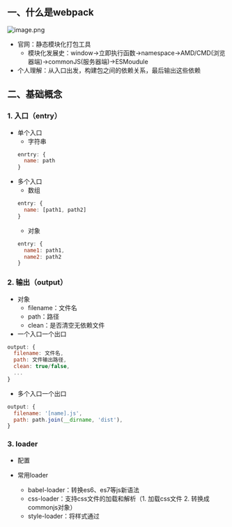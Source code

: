 ## 一、什么是webpack
![image.png](https://p1-juejin.byteimg.com/tos-cn-i-k3u1fbpfcp/2240c2f6d51b4b57bf70586e744a06d9~tplv-k3u1fbpfcp-watermark.image?)
- 官网：静态模块化打包工具
    - 模块化发展史：window→立即执行函数→namespace→AMD/CMD(浏览器端)→commonJS(服务器端)→ESMoudule
- 个人理解：从入口出发，构建包之间的依赖关系，最后输出这些依赖
## 二、基础概念
### 1. 入口（entry）
- 单个入口
  - 字符串
  ```js
  enrtry: {
    name: path
  }
  ```
- 多个入口
  - 数组
  ```js
  entry: {
    name: [path1, path2]
  }
  ```
  - 对象
  ```js
  entry: {
    name1: path1,
    name2: path2
  }
  ```
### 2. 输出（output）
- 对象
  - filename：文件名
  - path：路径
  - clean：是否清空无依赖文件
- 一个入口一个出口
```js
output: {
  filename: 文件名,
  path: 文件输出路径,
  clean: true/false,
  ...
}
```
- 多个入口一个出口
```js
output: {
  filename: '[name].js',
  path: path.join(__dirname, 'dist'),
}
```
### 3. loader
- 配置
  
- 常用loader
  - babel-loader：转换es6、es7等js新语法
  - css-loader：支持css文件的加载和解析（1. 加载css文件 2. 转换成commonjs对象）
  - style-loader：将样式通过<style>标签添加到<head>中
  - less-loader：将less文件转换成css
  - ts-loader：将ts转换成js
  - file-loader：进行图片、字体等的打包
  - url-loader：处理图片、字体，对较小的这些资源进行base64转码
  - raw-loader：将文件以字符串形式导入
  - thread-loader：多进程打包js和css
### 4. 插件（plugin）
  - SplitChunksPlugin：分包
  - CleanWebpackPlugin：清理构建目录
  ```js
  plugin: [
    new CleanWebpackPlugin()
  ]
  ```
  - ExtractTextWebpackPlugin：将css从bundle文件里提取成一个独立的css文件
  - CopyWebpackPlugin：将文件或文件夹拷贝到构建的输出目录
  - HtmlWebpackPlugin：创建HTML文件去承载输出的bundle
  - UglifyjsWebpackPlugin：压缩js
  - ZipWebpackPlugin：将打包出的资源生成一个zip包
### 5. 模式（mode）
  - development：开发环境
  - production：生产环境
  - none：无
### 6. 浏览器兼容性（browser compatibility）
### 7. 环境（environment）
## 三、功能
### 1. 热更新
### 2. 文件指纹
### 3. 文件压缩
### 4. css增强
### 5. 静态资源内联

> 重点plugin
## 一、SplitChunksPlugin
### 1. 分包策略
- 满足下面四个初始条件就会自动分包
- (1) 新的块可以共享或来自node_modules文件夹的模块
- (2) 新块压缩之前大于30kb
- (3) 按需加载并发请求数量<=5
- (4) 初始页面加载并发请求数量<=3
### 2. 重新划分
- 体积大小、共用率、更新频率
- 总体体积不变，切分成更小的包，并行加载，速度更快
- 提取公共代码
- 按需加载
### 3. 参数
- chunks: 选择哪些chunks进行分割，三个值 initial\async\all
- **minSize**: 比这个值大的模块才会被提取
- maxSize: 会尽量将chunk分的比maxSize小，当设为0代表能分则分，分不了不会强制
- **minChunks**: 重复多少次才会被提取
- **maxAsyncRequests**: 按需加载时，代码块的最大数量
- **maxInitialRequests**: 入口最多分成的代码块数量，一个代码块最终就会对应一个请求数，太小的值会使你无论怎么分割，都无法让入口的代码块变小
- name: 默认为 true，用来决定缓存组打包得到的 chunk 名称，容易被轻视但作用很大。奇特的是它有两种类型取值，boolean 和 string：
  - 值为 true 的时候，webpack 会基于代码块和缓存组的 key 自动选择一个名称，这样一个缓存组会打包出多个 chunk
  - 值为 false 时，适合生产模式使用，webpack 会避免对 chunk 进行不必要的命名，以减小打包体积，除了入口 chunk 外，其他 chunk 的名称都由 id 决定，所以最终看到的打包结果是一排数字命名的 js，这也是为啥我们看线上网页请求的资源，总会掺杂一些 0.js，1.js 之类的文件
  - 值为 string 时，缓存组最终会打包成一个 chunk，名称就是该 string。此外，当两个缓存组 name 一样，最终会打包在一个 chunk 中。你甚至可以把它设为一个入口的名称，从而将这个入口会移除
- **cacheGroups**: 配置多个组，每个组根据test设置条件，符合test条件的模块，就分配到该组。模块可以被多个组引用，但最终会根据priority来决定打包到哪个组中。默认将所有来自 node_modules目录的模块打包至vendors组，将两个以上的chunk所共享的模块打包至default组
  - **test**: 通过正则表达式精准匹配要提取的模块
  - priority: 优先级，当模块同时命中多个缓存组的规则时，会被分配到优先级高的缓存组
## 二、HtmlWebpackPlugin
> 创建HTML文件去承载输出的bundle，使用<script>标签引入所有webpack bundle
### 1. 单个入口（单页面应用）
```js
entry: './src/index.js',
plugin: [
  new HtmlWebpackPlugin({
  template: path.join(__dirname, 'src/index.html'),
  filename: 'index.html', 
  chunks: ['index'],
  inject: true,
  minify: { // 压缩
    html5: true,
    collapseWhitespace: true, // 是否压缩空白
    preserveLineBreaks: false, // 是否保留换行
    minifyCSS: true, // 是否压缩css
    minifyJS: true, // 是否压缩js
    removeComments: false // 是否删除注释
  }
})
]
```
### 2. 多个入口（多页面应用）
- （1）通过glob获取入口文件
- （2）动态设置entry的filename和file
- （3）动态添加htmlWebpackPlugin
```js
const glob = require("glob")

// 动态设置多页面应用（MPA）的entry和HTML
const setMPA = () => {
  const entry = {}
  const HtmlWebpackPlugins = []

  // (1)获取入口文件路径
  const entryFiles = glob.sync(path.join(__dirname, './src/*/index.js'))
  // (2)动态设置entry
  Object.keys(entryFiles)
  .map(index => {
    const entryFile = entryFiles[index] // 入口文件
    const match = entryFile.match(/src\/(.*)\/index\.js/)
    const pageName = match && match[1]
    entry[pageName] = entryFile
    // (3)动态添加htmlWebpackPlugin
    HtmlWebpackPlugins.push(
      new HtmlWebpackPlugin({
        template: path.join(__dirname, `src/${pageName}/index.html`),
        filename: `${pageName}.html`,
        chunks: [pageName],
        inject: true,
        minify: {
          html5: true,
          collapseWhitespace: true,
          preserveLineBreaks: false,
          minifyCSS: true,
          minifyJS: true,
          removeComments: false
        }
      })      
    )
  })
  return {
    entry,
    HtmlWebpackPlugins
  }
}
const { entry, HtmlWebpackPlugins } = setMPA()

entry,
plugin: [
  ...HtmlWebpackPlugins
]
```